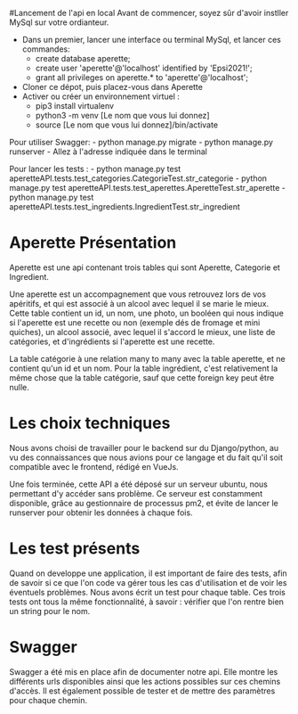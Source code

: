#Lancement de l'api en local 
Avant de commencer, soyez sûr d'avoir instller MySql sur votre ordianteur.

  - Dans un premier, lancer une interface ou terminal MySql, et lancer ces commandes:
    - create database aperette;
    - create user 'aperette'@'localhost' identified by 'Epsi2021!';
    - grant all privileges on aperette.* to 'aperette'@'localhost';
  - Cloner ce dépot, puis placez-vous dans Aperette
  - Activer ou créer un environnement virtuel :
    - pip3 install virtualenv
    - python3 -m venv [Le nom que vous lui donnez]
    - source [Le nom que vous lui donnez]/bin/activate
   
   Pour utiliser Swagger:
    - python manage.py migrate
    - python manage.py runserver 
    - Allez à l'adresse indiquée dans le terminal
   
   Pour lancer les tests :
    - python manage.py test aperetteAPI.tests.test_categories.CategorieTest.str_categorie
    - python manage.py test aperetteAPI.tests.test_aperettes.AperetteTest.str_aperette
    - python manage.py test aperetteAPI.tests.test_ingredients.IngredientTest.str_ingredient


# Aperette Présentation

Aperette est une api contenant trois tables qui sont Aperette, Categorie et Ingredient.

Une aperette est un accompagnement que vous retrouvez lors de vos apéritifs, et qui est associé à un alcool avec lequel il se marie le
mieux.
Cette table contient un id, un nom, une photo, un booléen qui nous indique si l'aperette est une recette ou non (exemple dés de fromage et mini quiches), un alcool associé, avec lequel il s'accord le mieux, une liste de catégories, et d'ingrédients si l'aperette est une recette.

La table catégorie à une relation many to many avec la table aperette, et ne contient qu'un id et un nom.
Pour la table ingrédient, c'est relativement la même chose que la table catégorie, sauf que cette foreign key peut être nulle.

# Les choix techniques

Nous avons choisi de travailler pour le backend sur du Django/python, au vu des connaissances que nous avions pour ce langage et du fait qu'il soit compatible
avec le frontend, rédigé en VueJs.

Une fois terminée, cette API a été déposé sur un serveur ubuntu, nous permettant d'y accéder sans problème. Ce serveur est constamment disponible, grâce au gestionnaire de processus pm2, et évite de lancer le runserver pour obtenir les données à chaque fois.

# Les test présents
Quand on developpe une application, il est important de faire des tests, afin de savoir si ce que l'on code va gérer tous les cas d'utilisation et de voir les éventuels problèmes.
Nous avons écrit un test pour chaque table. Ces trois tests ont tous la même fonctionnalité, à savoir : vérifier que l'on rentre bien un string pour le nom.

# Swagger

Swagger a été mis en place afin de documenter notre api. Elle montre les différents urls disponibles ainsi que les actions possibles sur ces chemins
d'accès.
Il est également possible de tester et de mettre des paramètres pour chaque chemin.
